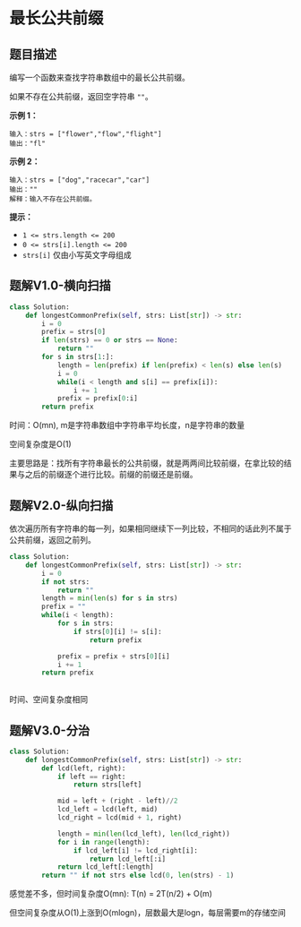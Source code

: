# 最长公共前缀

## 题目描述

编写一个函数来查找字符串数组中的最长公共前缀。

如果不存在公共前缀，返回空字符串 `""`。

 

**示例 1：**

```
输入：strs = ["flower","flow","flight"]
输出："fl"
```

**示例 2：**

```
输入：strs = ["dog","racecar","car"]
输出：""
解释：输入不存在公共前缀。
```

 

**提示：**

- `1 <= strs.length <= 200`
- `0 <= strs[i].length <= 200`
- `strs[i]` 仅由小写英文字母组成



## 题解V1.0-横向扫描

```python
class Solution:
    def longestCommonPrefix(self, strs: List[str]) -> str:
        i = 0
        prefix = strs[0]
        if len(strs) == 0 or strs == None:
            return "" 
        for s in strs[1:]:
            length = len(prefix) if len(prefix) < len(s) else len(s)
            i = 0
            while(i < length and s[i] == prefix[i]):
                i += 1
            prefix = prefix[0:i]
        return prefix
```

时间：O(mn), m是字符串数组中字符串平均长度，n是字符串的数量

空间复杂度是O(1)

主要思路是：找所有字符串最长的公共前缀，就是两两间比较前缀，在拿比较的结果与之后的前缀逐个进行比较。前缀的前缀还是前缀。



## 题解V2.0-纵向扫描

依次遍历所有字符串的每一列，如果相同继续下一列比较，不相同的话此列不属于公共前缀，返回之前列。

```python
class Solution:
    def longestCommonPrefix(self, strs: List[str]) -> str:
        i = 0
        if not strs:
            return ""
        length = min(len(s) for s in strs)
        prefix = ""
        while(i < length):
            for s in strs:
                if strs[0][i] != s[i]:
                    return prefix

            prefix = prefix + strs[0][i]
            i += 1
        return prefix
                
```

时间、空间复杂度相同



## 题解V3.0-分治

```python
class Solution:
    def longestCommonPrefix(self, strs: List[str]) -> str:
        def lcd(left, right):
            if left == right:
                return strs[left]

            mid = left + (right - left)//2
            lcd_left = lcd(left, mid)
            lcd_right = lcd(mid + 1, right)

            length = min(len(lcd_left), len(lcd_right))
            for i in range(length):
                if lcd_left[i] != lcd_right[i]:
                    return lcd_left[:i]
            return lcd_left[:length]
        return "" if not strs else lcd(0, len(strs) - 1)        
```

感觉差不多，但时间复杂度O(mn): T(n) = 2T(n/2) + O(m)

但空间复杂度从O(1)上涨到O(mlogn)，层数最大是logn，每层需要m的存储空间
